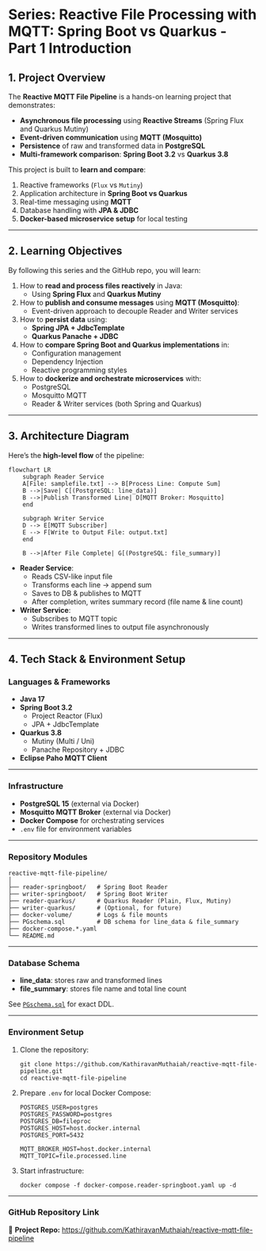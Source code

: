 # Series: Reactive File Processing with MQTT: Spring Boot vs Quarkus - Part 1 Introduction

## **1. Project Overview**

The **Reactive MQTT File Pipeline** is a hands-on learning project that demonstrates:

- **Asynchronous file processing** using **Reactive Streams** (Spring Flux and Quarkus Mutiny)
- **Event-driven communication** using **MQTT (Mosquitto)**
- **Persistence** of raw and transformed data in **PostgreSQL**
- **Multi-framework comparison**: **Spring Boot 3.2** vs **Quarkus 3.8**

This project is built to **learn and compare**:

1. Reactive frameworks (`Flux` vs `Mutiny`)
2. Application architecture in **Spring Boot vs Quarkus**
3. Real-time messaging using **MQTT**
4. Database handling with **JPA & JDBC**
5. **Docker-based microservice setup** for local testing

------

## **2. Learning Objectives**

By following this series and the GitHub repo, you will learn:

1. How to **read and process files reactively** in Java:
   - Using **Spring Flux** and **Quarkus Mutiny**
2. How to **publish and consume messages** using **MQTT (Mosquitto)**:
   - Event-driven approach to decouple Reader and Writer services
3. How to **persist data** using:
   - **Spring JPA + JdbcTemplate**
   - **Quarkus Panache + JDBC**
4. How to **compare Spring Boot and Quarkus implementations** in:
   - Configuration management
   - Dependency Injection
   - Reactive programming styles
5. How to **dockerize and orchestrate microservices** with:
   - PostgreSQL
   - Mosquitto MQTT
   - Reader & Writer services (both Spring and Quarkus)

------

## **3. Architecture Diagram**

Here’s the **high-level flow** of the pipeline:

```mermaid
flowchart LR
    subgraph Reader Service
    A[File: samplefile.txt] --> B[Process Line: Compute Sum]
    B -->|Save| C[(PostgreSQL: line_data)]
    B -->|Publish Transformed Line| D[MQTT Broker: Mosquitto]
    end

    subgraph Writer Service
    D --> E[MQTT Subscriber]
    E --> F[Write to Output File: output.txt]
    end

    B -->|After File Complete| G[(PostgreSQL: file_summary)]
```

- **Reader Service**:
  - Reads CSV-like input file
  - Transforms each line → append sum
  - Saves to DB & publishes to MQTT
  - After completion, writes summary record (file name & line count)
- **Writer Service**:
  - Subscribes to MQTT topic
  - Writes transformed lines to output file asynchronously

------

## **4. Tech Stack & Environment Setup**

### **Languages & Frameworks**

- **Java 17**
- **Spring Boot 3.2**
  - Project Reactor (Flux)
  - JPA + JdbcTemplate
- **Quarkus 3.8**
  - Mutiny (Multi / Uni)
  - Panache Repository + JDBC
- **Eclipse Paho MQTT Client**

------

### **Infrastructure**

- **PostgreSQL 15** (external via Docker)
- **Mosquitto MQTT Broker** (external via Docker)
- **Docker Compose** for orchestrating services
- `.env` file for environment variables

------

### **Repository Modules**

```text
reactive-mqtt-file-pipeline/
│
├── reader-springboot/   # Spring Boot Reader
├── writer-springboot/   # Spring Boot Writer
├── reader-quarkus/      # Quarkus Reader (Plain, Flux, Mutiny)
├── writer-quarkus/      # (Optional, for future)
├── docker-volume/       # Logs & file mounts
├── PGschema.sql         # DB schema for line_data & file_summary
├── docker-compose.*.yaml
└── README.md
```

------

### **Database Schema**

- **line_data**: stores raw and transformed lines
- **file_summary**: stores file name and total line count

See [`PGschema.sql`](https://github.com/KathiravanMuthaiah/reactive-mqtt-file-pipeline/blob/main/supportScripts/PGschema.sql) for exact DDL.

------

### **Environment Setup**

1. Clone the repository:

   ```text
   git clone https://github.com/KathiravanMuthaiah/reactive-mqtt-file-pipeline.git
   cd reactive-mqtt-file-pipeline
   ```

2. Prepare `.env` for local Docker Compose:

   ```text
   POSTGRES_USER=postgres
   POSTGRES_PASSWORD=postgres
   POSTGRES_DB=fileproc
   POSTGRES_HOST=host.docker.internal
   POSTGRES_PORT=5432
   
   MQTT_BROKER_HOST=host.docker.internal
   MQTT_TOPIC=file.processed.line
   ```

3. Start infrastructure:

   ```text
   docker compose -f docker-compose.reader-springboot.yaml up -d
   ```

------

### **GitHub Repository Link**

🔗 **Project Repo:**
 https://github.com/KathiravanMuthaiah/reactive-mqtt-file-pipeline

